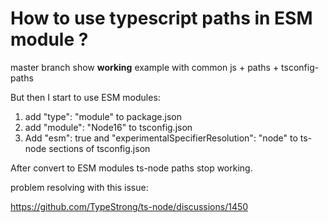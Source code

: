 # How to use typescript paths in ESM module ?

master branch show **working**  example with common js + paths + tsconfig-paths

But then I start to use ESM modules:
1. add "type": "module" to package.json
2. add  "module": "Node16" to tsconfig.json
3. Add "esm": true and  "experimentalSpecifierResolution": "node" to ts-node sections of tsconfig.json

After convert to ESM modules ts-node paths stop working.

problem resolving with this issue:

https://github.com/TypeStrong/ts-node/discussions/1450
